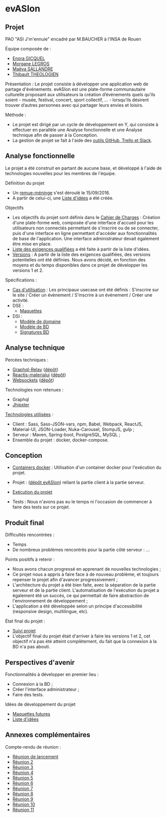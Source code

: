 # evASIon


## Projet

PAO "ASI J'm'ennuie" encadré par M.BAUCHER à l'INSA de Rouen

Équipe composée de :
* [Enora GICQUEL](https://github.com/Kahmeset)
* [Morgane LEGROS](https://github.com/morgane1806)
* [Maëva SALLANDRE](https://github.com/Lueva)  
* [Thibault THEOLOGIEN](https://github.com/MacBootglass)

Présentation :
Le projet consiste à développer une application web de partage d'événements. evASIon est une plate-forme communautaire culturelle proposant aux utilisateurs la création d’événements quels qu’ils soient - musée, festival, concert, sport collectif, … - lorsqu’ils désirent trouver d’autres personnes avec qui partager leurs envies et loisirs.

Méthode :
* Le projet est dirigé par un cycle de développement en Y, qui consiste à effectuer en parallèle une Analyse fonctionnelle et une Analyse technique afin de passer à la Conception.
* La gestion de projet se fait à l'aide des [outils GitHub, Trello et Slack](https://github.com/ASIJmEnnuie/documentation-rapports/blob/master/environnement_developpement/outils.md).


## Analyse fonctionnelle

Le projet a été construit en partant de aucune base, et développé à l'aide de technologies nouvelles pour les membres de l'équipe.

Définition du projet
* Un [remue-méninge](https://github.com/ASIJmEnnuie/documentation-rapports/blob/master/analyse_fonctionnelle/brainstorming.md) s'est déroulé le 15/09/2016.
* A partir de celui-ci, une [Liste d'idées](https://github.com/ASIJmEnnuie/documentation-rapports/blob/master/analyse_fonctionnelle/liste_idees.md) a été créée.

Objectifs
* Les objectifs du projet sont définis dans le [Cahier de Charges](https://github.com/ASIJmEnnuie/documentation-rapports/blob/master/analyse_fonctionnelle/CDC.pdf) :
Création d'une plate-forme web, composée d'une interface d'accueil pour les utilisateurs non connectés permettant de s'inscrire ou de se connecter, puis d'une interface en ligne permettant d'accéder aux fonctionnalités de base de l'application.
Une interface administrateur devait également être mise en place.
* [Liste des exigences qualifiées](https://github.com/ASIJmEnnuie/documentation-rapports/blob/master/analyse_fonctionnelle/LEQ.pdf) a été faite à partir de la liste d'idées.
* [Versions](https://github.com/ASIJmEnnuie/documentation-rapports/blob/master/analyse_fonctionnelle/versions.md) : A partir de la liste des exigences qualifiées, des versions potentielles ont été définies. Nous avons décidé, en fonction des moyens et du temps disponibles dans ce projet de développer les versions 1 et 2.

Spécifications :
* [Cas d'utilisation](https://github.com/ASIJmEnnuie/documentation-rapports/blob/master/analyse_fonctionnelle/usecases.pdf) : Les principaux usecase ont été définis : S'inscrire sur le site / Créer un évènement / S'inscrire à un évènement / Créer une activité.
* DSE :
  * [Maquettes](https://github.com/ASIJmEnnuie/documentation-rapports/blob/master/maquettes/maquettes_V2.1.pdf)
* DSI :
  * [Modèle de domaine](https://github.com/ASIJmEnnuie/documentation-rapports/blob/master/diagrammes/modele_domaine/modele_domaine_v2.svg)
  * [Modèle de BD](https://github.com/ASIJmEnnuie/documentation-rapports/blob/master/conception_BD/modeleBD.md)
  * [Signatures BD](https://github.com/ASIJmEnnuie/documentation-rapports/blob/master/signatures.md)


## Analyse technique

Percées techniques :
* [Graphql-Relay](https://github.com/ASIJmEnnuie/documentation-rapports/blob/master/percee_technique/graphql-relay.md) ([dépôt](https://github.com/ASIJmEnnuie/PT_GraphQL))
* [Reactjs-materialui](https://github.com/ASIJmEnnuie/documentation-rapports/blob/master/percee_technique/reactjs-materialui.md) ([dépôt](https://github.com/ASIJmEnnuie/PT_React))
* [Websockets](https://github.com/ASIJmEnnuie/documentation-rapports/blob/master/percee_technique/websockets.md) ([dépôt](https://github.com/ASIJmEnnuie/PT_WebSockets))

Technologies non retenues :
* Graphql
* [Jhipster](https://github.com/ASIJmEnnuie/documentation-rapports/blob/master/analyse_technique/jhipster.md)


[Technologies utilisées](https://github.com/ASIJmEnnuie/documentation-rapports/blob/master/environnement_developpement/technologies_utilisees.md) :
* Client : Sass, Sass-JSON-vars, npm, Babel, Webpack, ReactJS, Material-UI, JSON-Loader, Nuka-Carousel, StompJS, gulp ;
* Serveur : Maven, Spring-boot, PostgreSQL, MySQL ;
* Ensemble du projet : docker, docker-compose.


## Conception

* [Containers docker](https://github.com/ASIJmEnnuie/documentation-rapports/blob/master/environnement_developpement/containers_docker.md) : Utilisation d'un container docker pour l'exécution du projet.

* Projet : ([dépôt evASIon](https://github.com/ASIJmEnnuie/evASIon)) reliant la partie client à la partie serveur.

* [Exécution du projet](https://github.com/ASIJmEnnuie/documentation-rapports/blob/master/environnement_developpement/execution.md)

* Tests : Nous n'avons pas eu le temps ni l'occasion de commencer à faire des tests sur ce projet.


## Produit final

Difficultés rencontrées :
* Temps
* De nombreux problèmes rencontrés pour la partie côté serveur : ...

Points positifs à retenir :
* Nous avons chacun progressé en apprenant de nouvelles technologies ;
* Ce projet nous a appris à faire face à de nouveau problème, et toujours repenser le projet afin d'avancer progressivement ;
* L'architecture du projet a été bien faite, avec la séparation de la partie serveur et de la partie client. L'automatisation de l'exécution du projet a également été un succès, ce qui permettait de faire abstraction de l'environnement de développement ;
* L'application a été développée selon un principe d'accessibilité (responsive design, multilingue, etc).

État final du projet :
* [Suivi projet](https://github.com/ASIJmEnnuie/documentation-rapports/blob/master/SuiviProjet.md)
* L'objectif final du projet était d'arriver à faire les versions 1 et 2, cet objectif n'a pas été atteint complètement, du fait que la connexion à la BD n'a pas abouti.

## Perspectives d'avenir

Fonctionnalités à développer en premier lieu :
* Connexion à la BD ;
* Créer l'interface administrateur ;
* Faire des tests.

Idées de développement du projet
* [Maquettes futures](https://github.com/ASIJmEnnuie/documentation-rapports/blob/master/maquettes/maquette_version_future/maquettes_Version_Future.pdf)
* [Liste d'idées](https://github.com/ASIJmEnnuie/documentation-rapports/blob/master/analyse_fonctionnelle/liste_idees.md)


## Annexes complémentaires

Compte-rendu de réunion :
* [Réunion de lancement](https://github.com/ASIJmEnnuie/documentation-rapports/blob/master/compte_rendu_reunions/CR_1.md)
* [Réunion 2](https://github.com/ASIJmEnnuie/documentation-rapports/blob/master/compte_rendu_reunions/CR_2.md)
* [Réunion 3](https://github.com/ASIJmEnnuie/documentation-rapports/blob/master/compte_rendu_reunions/CR_3.md)
* [Réunion 4](https://github.com/ASIJmEnnuie/documentation-rapports/blob/master/compte_rendu_reunions/CR_4.md)
* [Réunion 5](https://github.com/ASIJmEnnuie/documentation-rapports/blob/master/compte_rendu_reunions/CR_5.md)
* [Réunion 6](https://github.com/ASIJmEnnuie/documentation-rapports/blob/master/compte_rendu_reunions/CR_6.md)
* [Réunion 7](https://github.com/ASIJmEnnuie/documentation-rapports/blob/master/compte_rendu_reunions/CR_7.md)
* [Réunion 8](https://github.com/ASIJmEnnuie/documentation-rapports/blob/master/compte_rendu_reunions/CR_8.md)
* [Réunion 9](https://github.com/ASIJmEnnuie/documentation-rapports/blob/master/compte_rendu_reunions/CR_9.md)
* [Réunion 10](https://github.com/ASIJmEnnuie/documentation-rapports/blob/master/compte_rendu_reunions/CR_10.md)
* [Réunion 11](https://github.com/ASIJmEnnuie/documentation-rapports/blob/master/compte_rendu_reunions/CR_11.md)
